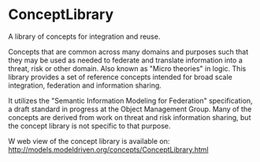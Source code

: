# ConceptLibrary
A library of concepts for integration and reuse.

Concepts that are common across many domains and purposes such that they may be used as needed to federate and translate  information into a threat, risk or other domain. Also known as "Micro theories" in logic. This library provides a set of reference concepts intended for broad scale integration, federation and information sharing.

It utilizes the "Semantic Information Modeling for Federation" specification, a draft standard in progress at the Object Management Group.
Many of the concepts are derived from work on threat and risk information sharing, but the concept library is not specific to that purpose.

W web view of the concept library is available on: http://models.modeldriven.org/concepts/ConceptLibrary.html

